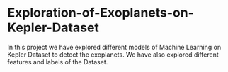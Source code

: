 # Exploration-of-Exoplanets-on-Kepler-Dataset

In this project we have explored different models of Machine Learning on Kepler Dataset to detect the exoplanets. We have also explored different features and labels of the Dataset.

